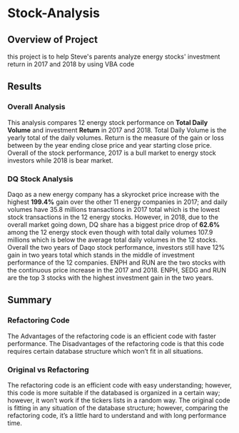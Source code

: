 # Stock-Analysis

## Overview of Project
this project is to help Steve's parents analyze energy stocks' investment return in 2017 and 2018 by using VBA code


## Results

### Overall Analysis
This analysis compares 12 energy stock performance on **Total Daily Volume** and investment **Return** in 2017 and 2018. Total Daily Volume is the yearly total of the daily volumes. Return is the measure of the gain or loss between by the year ending close price and year starting close price. Overall of the stock performance, 2017 is a bull market to energy stock investors while 2018 is bear market. 

### DQ Stock Analysis
Daqo as a new energy company has a skyrocket price increase with the highest **199.4%** gain over the other 11 energy companies in 2017; and daily volumes have 35.8 millions transactions in 2017 total which is the lowest stock transactions in the 12 energy stocks. 
However, in 2018, due to the overall market going down, DQ share has a biggest price drop of **62.6%** among the 12 energy stock even though with total daily volumes 107.9 millions which is below the average total daily volumes in the 12 stocks.
Overall the two years of Daqo stock performance, investors still have 12% gain in two years total which stands in the middle of investment performance of the 12 companies.
ENPH and RUN are the two stocks with the continuous price increase in the 2017 and 2018. ENPH, SEDG and RUN are the top 3 stocks with the highest investment gain in the two years.

## Summary

### Refactoring Code
The Advantages of the refactoring code is an efficient code with faster performance. The Disadvantages of the refactoring code is that this code requires certain database structure which won’t fit in all situations.

### Original vs Refactoring
The refactoring code is an efficient code with easy understanding; however, this code is more suitable if the databased is organized in a certain way; however, it won’t work if the tickers lists in a random way. 
The original code is fitting in any situation of the database structure; however, comparing the refactoring code, it’s a little hard to understand and with long performance time.
